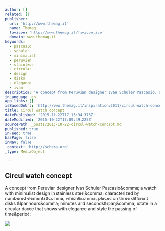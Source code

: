 ```yaml
---
author: []
related: []
publisher:
  url: 'http://www.themag.it'
  name: Themag
  favicon: 'http://www.themag.it/favicon.ico'
  domain: www.themag.it
keywords:
  - pascasio
  - schuler
  - minimalist
  - peruvian
  - stainless
  - circular
  - design
  - disks
  - elegance
  - ivan
description: 'A concept from Peruvian designer Ivan Schuler Pascasio, a watch with minimalist design in stainless steel, characterized by numbered elements, which, placed on three different disks (hours, minutes and seconds), rotate in a circular dance that shows with elegance and style the passing of time.'
inLanguage: en
app_links: []
isBasedOnUrl: 'http://www.themag.it/inspiration/2011/circul-watch-concept.html'
title: Circul watch concept
datePublished: '2015-10-22T17:13:34.373Z'
dateModified: '2015-10-22T17:09:49.225Z'
sourcePath: _posts/2015-10-22-circul-watch-concept.md
published: true
inFeed: true
hasPage: false
inNav: false
_context: 'http://schema.org'
_type: MediaObject

---
```

<article style=""><h1>Circul watch concept</h1><p>A concept from Peruvian designer Ivan Schuler Pascasio&amp;comma; a watch with minimalist design in stainless steel&amp;comma; characterized by numbered elements&amp;comma; which&amp;comma; placed on three different disks &amp;lpar;hours&amp;comma; minutes and seconds&amp;rpar;&amp;comma; rotate in a circular dance that shows with elegance and style the passing of time&amp;period;</p><img src="http://www.themag.it/wp-content/uploads/2011/04/2o19.jpg" /></article>
